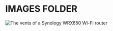 # IMAGES FOLDER

![The vents of a Synology WRX650 Wi-Fi router](./../johnsona/assets/images/synology-wrx560-review7.jpg)
